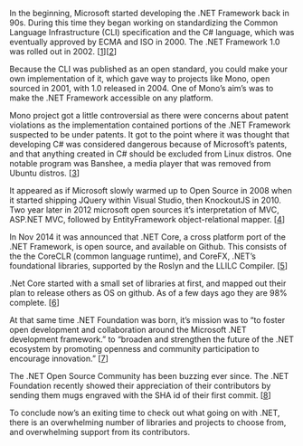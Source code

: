 In the beginning, Microsoft started developing the .NET Framework back in 90s. During this time they began working on standardizing the Common Language Infrastructure (CLI) specification and the C# language, which was eventually approved by ECMA and ISO in 2000. The .NET Framework 1.0 was rolled out in 2002. [[1](http://www.ecma-international.org/publications/files/ECMA-ST/ECMA-335.pdf)][[2](https://en.wikipedia.org/wiki/.NET_Framework)]

Because the CLI was published as an open standard, you could make your own implementation of it, which gave way to projects like Mono, open sourced in 2001, with 1.0 released in 2004. One of Mono’s aim’s was to make the .NET Framework accessible on any platform. 

Mono project got a little controversial as there were concerns about patent violations as the implementation contained portions of the .NET Framework suspected to be under patents. It got to the point where it was thought that developing C# was considered dangerous because of  Microsoft’s patents, and that anything created in C# should be excluded from Linux distros. One notable program was Banshee, a media player that was removed from Ubuntu distros. [[3](https://en.wikipedia.org/wiki/Mono_(software))] 

It appeared as if Microsoft slowly warmed up to Open Source in 2008 when it started shipping JQuery within Visual Studio, then KnockoutJS in 2010. Two year later in 2012 microsoft open sources it’s interpretation of MVC,  ASP.NET MVC, followed by EntityFramework object-relational mapper. [[4](http://kylehodgson.com/2014/11/14/microsoft-open-sources-net-the-history-behind-the-announcement/)]

In Nov 2014 it was announced that .NET Core, a cross platform port of the .NET Framework, is open source, and available on Github. This consists of the the CoreCLR (common language runtime), and CoreFX, .NET’s foundational libraries, supported by the Roslyn and the LLILC Compiler. [[5]()]

.Net Core started with a small set of libraries at first, and mapped out their plan to release others as OS on github. As of a few days ago they are 98% complete. [[6](https://github.com/dotnet/corefx-progress/blob/master/src-diff/README.md)]

At that same time .NET Foundation was born, it’s mission was to “to foster open development and collaboration around the Microsoft .NET development framework.” to “broaden and strengthen the future of the .NET ecosystem by promoting openness and community participation to encourage innovation.” [[7](http://www.dotnetfoundation.org/)]

The .NET Open Source Community has been buzzing ever since. The .NET Foundation recently showed their appreciation of their contributors by sending them mugs engraved with the  SHA id of their first commit. [[8](http://blogs.msdn.com/b/dotnet/archive/2015/07/02/thank-you-for-your-contributions.aspx)]

To conclude now’s an exiting time to check out what going on with .NET, there is an overwhelming number of libraries and projects to choose from, and overwhelming support from its contributors.


 

